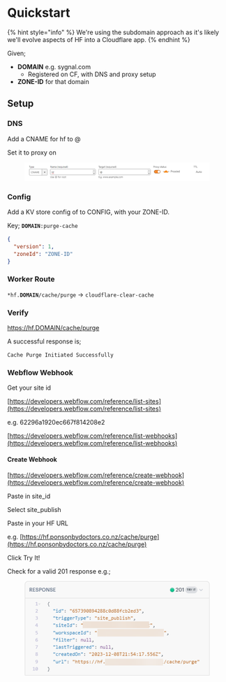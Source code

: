 # Quickstart

{% hint style="info" %}
We're using the subdomain approach as it's likely we'll evolve aspects of HF into a Cloudflare app.&#x20;
{% endhint %}

Given;

* **DOMAIN** e.g. sygnal.com
  * Registered on CF, with DNS and proxy setup&#x20;
* **ZONE-ID** for that domain

## Setup

### DNS

Add a CNAME for hf to @&#x20;

Set it to proxy on&#x20;

<figure><img src="../../../.gitbook/assets/image (1) (1).png" alt=""><figcaption></figcaption></figure>

### Config

Add a KV store config of to CONFIG, with your ZONE-ID. &#x20;

Key; **`DOMAIN`**`:purge-cache`

```json
{
  "version": 1, 
  "zoneId": "ZONE-ID" 
}
```

### Worker Route

`*hf.`**`DOMAIN`**`/cache/purge` -> `cloudflare-clear-cache`

### Verify

https://hf.DOMAIN/cache/purge

A successful response is;&#x20;

```
Cache Purge Initiated Successfully
```

### Webflow Webhook

Get your site id

[https://developers.webflow.com/reference/list-sites](https://developers.webflow.com/reference/list-sites)

e.g. 62296a1920ec667f814208e2

[https://developers.webflow.com/reference/list-webhooks](https://developers.webflow.com/reference/list-webhooks)





#### Create Webhook

[https://developers.webflow.com/reference/create-webhook](https://developers.webflow.com/reference/create-webhook)

Paste in site\_id

Select site\_publish&#x20;

Paste in your HF URL

e.g. [https://hf.ponsonbydoctors.co.nz/cache/purge](https://hf.ponsonbydoctors.co.nz/cache/purge)

Click Try It!

Check for a valid 201 response e.g.;

<figure><img src="../../../.gitbook/assets/image (3).png" alt=""><figcaption></figcaption></figure>


